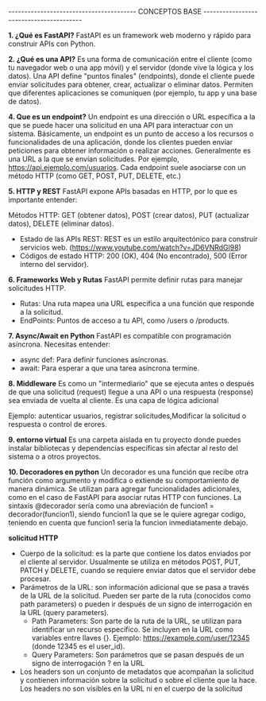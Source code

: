 
---------------------------------------- CONCEPTOS BASE ---------------------------------------- 

**1. ¿Qué es FastAPI?** 
FastAPI es un framework web moderno y rápido para construir APIs con Python.

**2. ¿Qué es una API?**
Es una forma de comunicación entre el cliente (como tu navegador web o una app móvil) y el servidor (donde vive la lógica y los datos). Una API define "puntos finales" (endpoints), donde el cliente puede enviar solicitudes para obtener, crear, actualizar o eliminar datos. Permiten que diferentes aplicaciones se comuniquen (por ejemplo, tu app y una base de datos).

**4. Que es un endpoint?**
Un endpoint es una dirección o URL específica a la que se puede hacer una solicitud en una API para interactuar con un sistema. Básicamente, un endpoint es un punto de acceso a los recursos o funcionalidades de una aplicación, donde los clientes pueden enviar peticiones para obtener información o realizar acciones. Generalmente es una URL a la que se envían solicitudes. Por ejemplo, https://api.ejemplo.com/usuarios. Cada endpoint suele asociarse con un método HTTP (como GET, POST, PUT, DELETE, etc.)

**5. HTTP y REST**
FastAPI expone APIs basadas en HTTP, por lo que es importante entender:

Métodos HTTP: GET (obtener datos), POST (crear datos), PUT (actualizar datos), DELETE (eliminar datos).
- Estado de las APIs REST: REST es un estilo arquitectónico para construir servicios web. (https://www.youtube.com/watch?v=JD6VNRdGl98)
- Códigos de estado HTTP: 200 (OK), 404 (No encontrado), 500 (Error interno del servidor).

**6. Frameworks Web y Rutas**
FastAPI permite definir rutas para manejar solicitudes HTTP.

- Rutas: Una ruta mapea una URL específica a una función que responde a la solicitud.
- EndPoints: Puntos de acceso a tu API, como /users o /products.

**7. Async/Await en Python**
FastAPI es compatible con programación asíncrona. Necesitas entender:

- async def: Para definir funciones asíncronas.
- await: Para esperar a que una tarea asíncrona termine.

**8. Middleware**
Es como un "intermediario" que se ejecuta antes o después de que una solicitud (request) llegue a una API o una respuesta (response) sea enviada de vuelta al cliente. Es una capa de lógica adicional

Ejemplo: autenticar usuarios, registrar solicitudes,Modificar la solicitud o respuesta o control de erores.

**9. entorno virtual**
Es una carpeta aislada en tu proyecto donde puedes instalar bibliotecas y dependencias específicas sin afectar al resto del sistema o a otros proyectos.


**10. Decoradores en python**
Un decorador es una función que recibe otra función como argumento y modifica o extiende su comportamiento de manera dinámica. Se utilizan para agregar funcionalidades adicionales, como en el caso de FastAPI para asociar rutas HTTP con funciones. La sintaxis @decorador sería como una abreviación de funcion1 = decorador(funcion1), siendo funcion1 la que se le quiere agregar codigo, teniendo en cuenta que funcion1 seria la funcion inmediatamente debajo.

**solicitud HTTP**
- Cuerpo de la solicitud: es la parte que contiene los datos enviados por el cliente al servidor. Usualmente se utiliza en métodos POST, PUT, PATCH y DELETE, cuando se requiere enviar datos que el servidor debe procesar.
- Parámetros de la URL: son información adicional que se pasa a través de la URL de la solicitud. Pueden ser parte de la ruta (conocidos como path parameters) o pueden ir después de un signo de interrogación en la URL (query parameters).
    - Path Parameters: Son parte de la ruta de la URL, se utilizan para identificar un recurso específico. Se incluyen en la URL como variables entre llaves {}. Ejemplo: https://example.com/user/12345 (donde 12345 es el user_id).
    - Query Parameters: Son parámetros que se pasan después de un signo de interrogación ? en la URL
- Los headers son un conjunto de metadatos que acompañan la solicitud y contienen información sobre la solicitud o sobre el cliente que la hace. Los headers no son visibles en la URL ni en el cuerpo de la solicitud
